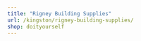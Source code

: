 ```yaml
---
title: "Rigney Building Supplies"
url: /kingston/rigney-building-supplies/
shop: doityourself
---
```

